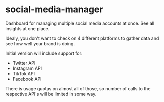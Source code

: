 # social-media-manager
Dashboard for managing multiple social media accounts at once. See all insights at one place.

Idealy, you don't want to check on 4 different platforms to gather data and see how well your brand is doing.

Initial version will include support for:

- Twitter API
- Instagram API
- TikTok API
- Facebook API

There is usage quotas on almost all of those, so number of calls to the respective API's will be limited
in some way.
